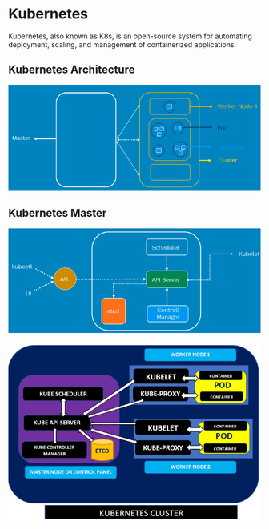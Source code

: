 # Kubernetes


Kubernetes, also known as K8s, is an open-source system for automating deployment, scaling, and management of containerized applications.

## Kubernetes Architecture

![Screenshot](k8s_1.png)

## Kubernetes Master

![Screenshot](k8s_2.png)

![Screenshot](K8SArchitecture.png)

